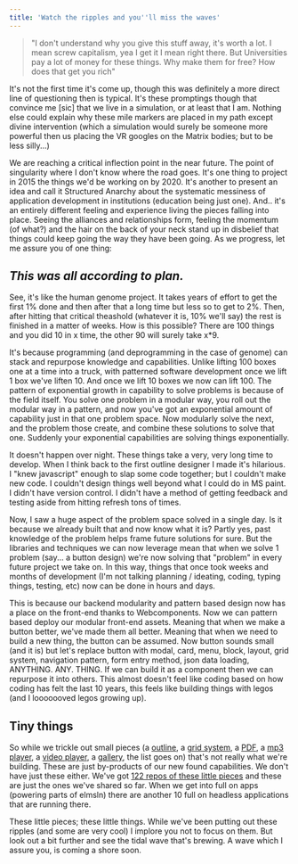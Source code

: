 ```yaml
---
title: 'Watch the ripples and you''ll miss the waves'
---
```


> "I don't understand why you give this stuff away, it's worth a lot. I mean screw capitalism, yea I get it I mean right there. But Universities pay a lot of money for these things. Why make them for free? How does that get you rich"

It's not the first time it's come up, though this was definitely a more direct line of questioning then is typical. It's these promptings though that convince me [sic] that we live in a simulation, or at least that I am. Nothing else could explain why these mile markers are placed in my path except divine intervention (which a simulation would surely be someone more powerful then us placing the VR googles on the Matrix bodies; but to be less silly...)

We are reaching a critical inflection point in the near future. The point of singularity where I don't know where the road goes. It's one thing to project in 2015 the things we'd be working on by 2020. It's another to present an idea and call it Structured Anarchy about the systematic messiness of application development in institutions (education being just one). And.. it's an entirely different feeling and experience living the pieces falling into place. Seeing the alliances and relationships form, feeling the momentum (of what?) and the hair on the back of your neck stand up in disbelief that things could keep going the way they have been going. As we progress, let me assure you of one thing:

## _This was all according to plan._

See, it's like the human genome project. It takes years of effort to get the first 1% done and then after that a long time but less so to get to 2%. Then, after hitting that critical theashold (whatever it is, 10% we'll say) the rest is finished in a matter of weeks. How is this possible? There are 100 things and you did 10 in x time, the other 90 will surely take x*9.

It's because programming (and deprogramming in the case of genome) can stack and repurpose knowledge and capabilities. Unlike lifting 100 boxes one at a time into a truck, with patterned software development once we lift 1 box we've liften 10. And once we lift 10 boxes we now can lift 100. The pattern of exponential growth in capability to solve problems is because of the field itself. You solve one problem in a modular way, you roll out the modular way in a pattern, and now you've got an exponential amount of capability just in that one problem space. Now modularly solve the next, and the problem those create, and combine these solutions to solve that one. Suddenly your exponential capabilities are solving things exponentially.

It doesn't happen over night. These things take a very, very long time to develop. When I think back to the first outline designer I made it's hilarious. I "knew javascript" enough to slap some code together; but I couldn't make new code. I couldn't design things well beyond what I could do in MS paint. I didn't have version control. I didn't have a method of getting feedback and testing aside from hitting refresh tons of times.

Now, I saw a huge aspect of the problem space solved in a single day. Is it because we already built that and now know what it is? Partly yes, past knowledge of the problem helps frame future solutions for sure. But the libraries and techniques we can now leverage mean that when we solve 1 problem (say... a button design) we're now solving that "problem" in every future project we take on. In this way, things that once took weeks and months of development (I'm not talking planning / ideating, coding, typing things, testing, etc) now can be done in hours and days.

This is because our backend modularity and pattern based design now has a place on the front-end thanks to Webcomponents. Now we can pattern based deploy our modular front-end assets. Meaning that when we make a button better, we've made them all better. Meaning that when we need to build a new thing, the button can be assumed. Now button sounds small (and it is) but let's replace button with modal, card, menu, block, layout, grid system, navigation pattern, form entry method, json data loading, ANYTHING. ANY. THING. If we can build it as a component then we can repurpose it into others. This almost doesn't feel like coding based on how coding has felt the last 10 years, this feels like building things with legos (and I looooooved legos growing up).

## Tiny things

So while we trickle out small pieces (a [outline](https://github.com/LRNWebComponents/lrnsys-outline), a [grid system](https://github.com/LRNWebComponents/responsive-grid), a [PDF](https://github.com/LRNWebComponents/pdf-element), a [mp3 player](https://github.com/LRNWebComponents/paper-audio-player), a [video player](https://github.com/LRNWebComponents/video-player), a [gallery](https://github.com/LRNWebComponents/lrndesign-gallery), the list goes on) that's not really what we're building. These are just by-products of our new found capabilities. We don't have just these either. We've got [122 repos of these little pieces](https://github.com/LRNWebComponents) and these are just the ones we've shared so far. When we get into full on apps (powering parts of elmsln) there are another 10 full on headless applications that are running there.

These little pieces; these little things. While we've been putting out these ripples (and some are very cool) I implore you not to focus on them. But look out a bit further and see the tidal wave that's brewing. A wave which I assure you, is coming a shore soon.